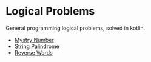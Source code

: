 # Logical Problems
General programming logical problems, solved in kotlin.

* [Mystry Number](https://github.com/ankit-90/logical_problems/blob/master/MystryNumber.kt)
* [String Palindrome](https://github.com/ankit-90/logical_problems/blob/master/Palindrome.kt)
* [Reverse Words](https://github.com/ankit-90/logical_problems/blob/master/ReverseWords.kt)
